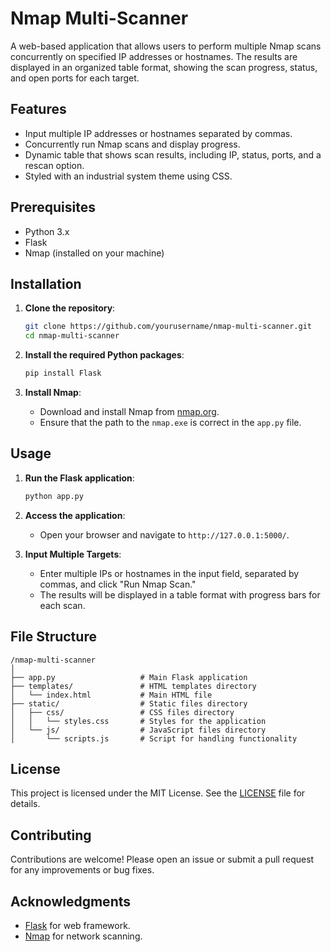 # Nmap Multi-Scanner

A web-based application that allows users to perform multiple Nmap scans concurrently on specified IP addresses or hostnames. The results are displayed in an organized table format, showing the scan progress, status, and open ports for each target.

## Features

- Input multiple IP addresses or hostnames separated by commas.
- Concurrently run Nmap scans and display progress.
- Dynamic table that shows scan results, including IP, status, ports, and a rescan option.
- Styled with an industrial system theme using CSS.

## Prerequisites

- Python 3.x
- Flask
- Nmap (installed on your machine)

## Installation

1. **Clone the repository**:

   ```bash
   git clone https://github.com/yourusername/nmap-multi-scanner.git
   cd nmap-multi-scanner
   ```

2. **Install the required Python packages**:

   ```bash
   pip install Flask
   ```

3. **Install Nmap**:
   - Download and install Nmap from [nmap.org](https://nmap.org/download.html).
   - Ensure that the path to the `nmap.exe` is correct in the `app.py` file.

## Usage

1. **Run the Flask application**:

   ```bash
   python app.py
   ```

2. **Access the application**:
   - Open your browser and navigate to `http://127.0.0.1:5000/`.

3. **Input Multiple Targets**:
   - Enter multiple IPs or hostnames in the input field, separated by commas, and click "Run Nmap Scan."
   - The results will be displayed in a table format with progress bars for each scan.

## File Structure

```
/nmap-multi-scanner
│
├── app.py                   # Main Flask application
├── templates/               # HTML templates directory
│   └── index.html           # Main HTML file
├── static/                  # Static files directory
│   ├── css/                 # CSS files directory
│   │   └── styles.css       # Styles for the application
│   └── js/                  # JavaScript files directory
│       └── scripts.js       # Script for handling functionality
```

## License

This project is licensed under the MIT License. See the [LICENSE](LICENSE) file for details.

## Contributing

Contributions are welcome! Please open an issue or submit a pull request for any improvements or bug fixes.

## Acknowledgments

- [Flask](https://flask.palletsprojects.com/) for web framework.
- [Nmap](https://nmap.org/) for network scanning.

